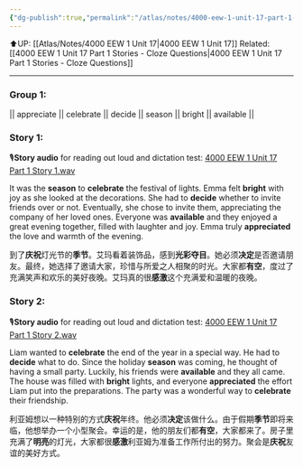 ```yaml
---
{"dg-publish":true,"permalink":"/atlas/notes/4000-eew-1-unit-17-part-1-stories/"}
---
```


⬆️UP: [[Atlas/Notes/4000 EEW 1 Unit 17\|4000 EEW 1 Unit 17]]
Related: [[4000 EEW 1 Unit 17 Part 1 Stories - Cloze Questions\|4000 EEW 1 Unit 17 Part 1 Stories - Cloze Questions]]

---
### Group 1: 
|| appreciate || celebrate || decide || season || bright || available ||

### Story 1:
🎙️**Story audio** for reading out loud and dictation test: [4000 EEW 1 Unit 17 Part 1 Story 1.wav](https://drive.google.com/file/d/1W7IKghp3BqY9eYJJHBGLGDrXc9zJzmz0/view?usp=drive_link)

It was the **season** to **celebrate** the festival of lights. Emma felt **bright** with joy as she looked at the decorations. She had to **decide** whether to invite friends over or not. Eventually, she chose to invite them, appreciating the company of her loved ones. Everyone was **available** and they enjoyed a great evening together, filled with laughter and joy. Emma truly **appreciated** the love and warmth of the evening.

到了**庆祝**灯光节的**季节**。艾玛看着装饰品，感到**光彩夺目**。她必须**决定**是否邀请朋友。最终，她选择了邀请大家，珍惜与所爱之人相聚的时光。大家都**有空**，度过了充满笑声和欢乐的美好夜晚。艾玛真的很**感激**这个充满爱和温暖的夜晚。

### Story 2:
🎙️**Story audio** for reading out loud and dictation test: [4000 EEW 1 Unit 17 Part 1 Story 2.wav](https://drive.google.com/file/d/1V2ZoyP41xhs7UsmWP433ze78OX9bkWx7/view?usp=drive_link)

Liam wanted to **celebrate** the end of the year in a special way. He had to **decide** what to do. Since the holiday **season** was coming, he thought of having a small party. Luckily, his friends were **available** and they all came. The house was filled with **bright** lights, and everyone **appreciated** the effort Liam put into the preparations. The party was a wonderful way to **celebrate** their friendship.

利亚姆想以一种特别的方式**庆祝**年终。他必须**决定**该做什么。由于假期**季节**即将来临，他想举办一个小型聚会。幸运的是，他的朋友们都**有空**，大家都来了。房子里充满了**明亮**的灯光，大家都很**感激**利亚姆为准备工作所付出的努力。聚会是**庆祝**友谊的美好方式。
